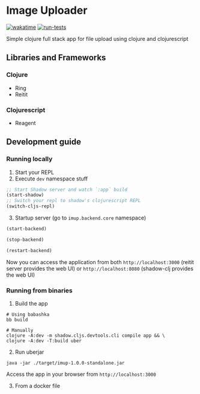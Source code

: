 # Image Uploader

[![wakatime](https://wakatime.com/badge/user/c71c63dd-80b0-4866-9efa-d5cb7ae83bfb/project/8b2a85ec-363e-4efe-bec8-92f799c9c634.svg)](https://wakatime.com/badge/user/c71c63dd-80b0-4866-9efa-d5cb7ae83bfb/project/8b2a85ec-363e-4efe-bec8-92f799c9c634)
[![run-tests](https://github.com/yuhrao/image-uploader-clj/actions/workflows/tests.yml/badge.svg?branch=main)](https://github.com/yuhrao/image-uploader-clj/actions/workflows/tests.yml)

Simple clojure full stack app for file upload using clojure and clojurescript

## Libraries and Frameworks

### Clojure
- Ring
- Reitit

### Clojurescript
- Reagent

## Development guide

### Running locally

1. Start your REPL
2. Execute `dev` namespace stuff
```clojure
;; Start Shadow server and watch `:app` build
(start-shadow)
;; Switch your repl to shadow's clojurescript REPL
(switch-cljs-repl)
```

3. Startup server (go to `imup.backend.core` namespace)
```clojure
(start-backend)

(stop-backend)

(restart-backend)

```

Now you can access the application from both `http://localhost:3000`
(reitit server provides the web UI) or `http://localhost:8080`
(shadow-clj provides the web UI)

### Running from binaries

1. Build the app
```shell
# Using babashka
bb build

# Manually
clojure -A:dev -m shadow.cljs.devtools.cli compile app && \
clojure -A:dev -T:build uber
```

2. Run uberjar
```shell
java -jar ./target/imup-1.0.0-standalone.jar
```

Access the app in your browser from `http://localhost:3000`

3. From a docker file

[//]: # (TODO: Dockerfile to run the app)
[//]: # (TODO: Dockerfile to run tests)